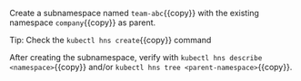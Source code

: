 
Create a subnamespace named `team-abc`{{copy}} with the existing namespace `company`{{copy}} as parent.

Tip: Check the `kubectl hns create`{{copy}} command

After creating the subnamespace, verify with `kubectl hns describe <namespace>`{{copy}} and/or `kubectl hns tree <parent-namespace>`{{copy}}.